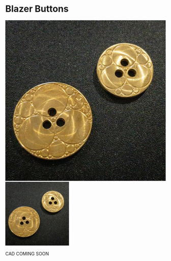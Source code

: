 # Blazer Buttons

![buttons](buttons.jpg)
<img src="buttons.jpg" alt="buttons" width="200"/>

CAD COMING SOON
